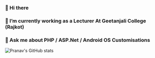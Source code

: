 ### 👋 Hi there
### 🔭 I’m currently working as a Lecturer At Geetanjali College (Rajkot)
### 💬 Ask me about PHP / ASP.Net / Android OS Customisations
![Pranav's GitHub stats](https://github-readme-stats.vercel.app/api?username=pranavaryans1987&count_private=true&theme=radical)
<!--
**pranavaryans1987/pranavaryans1987** is a ✨ _special_ ✨ repository because its `README.md` (this file) appears on your GitHub profile.

Here are some ideas to get you started:

- 🔭 I’m currently working on ...
- 🌱 I’m currently learning ...
- 👯 I’m looking to collaborate on ...
- 🤔 I’m looking for help with ...
- 💬 Ask me about ...
- 📫 How to reach me: ...
- 😄 Pronouns: ...
- ⚡ Fun fact: ...
-->
